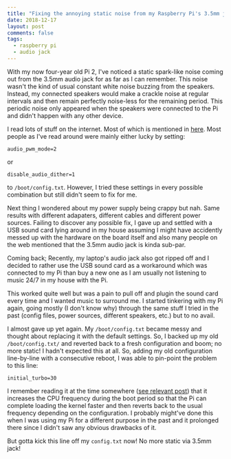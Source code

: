 ```yaml
---
title: "Fixing the annoying static noise from my Raspberry Pi's 3.5mm jack"
date: 2018-12-17
layout: post
comments: false
tags:
  - raspberry pi
  - audio jack
---
```


With my now four-year old Pi 2, I've noticed a static spark-like noise coming out from the 3.5mm audio
jack for as far as I can remember. This noise wasn't the kind of usual constant white noise buzzing from
the speakers. Instead, my connected speakers would make a crackle noise at regular intervals and then
remain perfectly noise-less for the remaining period. This periodic noise only appeared when the speakers
were connected to the Pi and didn't happen with any other device.

I read lots of stuff on the internet. Most of which is mentioned in
[here](https://github.com/superjamie/lazyweb/wiki/Raspberry-Pi-3.5mm-Audio-Hiss).
Most people as I've read around were mainly either lucky by setting:
```
audio_pwm_mode=2
```
or
```
disable_audio_dither=1
```
to `/boot/config.txt`. However, I tried these settings in every possible combination but still
didn't seem to fix for me.

Next thing I wondered about my power supply being crappy but nah. Same results with different adapaters,
different cables and different power sources. Failing to discover any possible fix, I gave up and settled
with a USB sound card lying around in my house assuming I might have accidently messed up with the hardware
on the board itself and also many people on the web mentioned that the 3.5mm audio jack is kinda sub-par.

Coming back; Recently, my laptop's audio jack also got ripped off and I decided to rather use the USB sound
card as a workaround which was connected to my Pi than buy a new one as I am usually not listening to music
24/7 in my house with the Pi.

This worked quite well but was a pain to pull off and plugin the sound card every time and I wanted music to
surround me. I started tinkering with my Pi again, going mostly (I don't know why) through the same stuff I
tried in the past (config files, power sources, different speakers, etc.) but to no avail.

I almost gave up yet again. My `/boot/config.txt` became messy and thought about replacing it with the
default settings. So, I backed up my old `/boot/config.txt/` and reverted back to a fresh
configuration and boom; no more static! I hadn't expected this at all. So, adding my old configuration line-by-line
with a consecutive reboot, I was able to pin-point the problem to this line:
```
initial_turbo=30
```
I remember reading it at the time somewhere ([see relevant post](https://www.raspberrypi.org/forums/viewtopic.php?t=112480))
that it increases the CPU frequency during the boot period so that the Pi can complete loading the kernel faster
and then reverts back to the usual frequency depending on the configuration. I probably might've done this when
I was using my Pi for a different purpose in the past and it prolonged there since I didn't saw any obvious drawbacks
of it.

But gotta kick this line off my `config.txt` now! No more static via 3.5mm jack!
